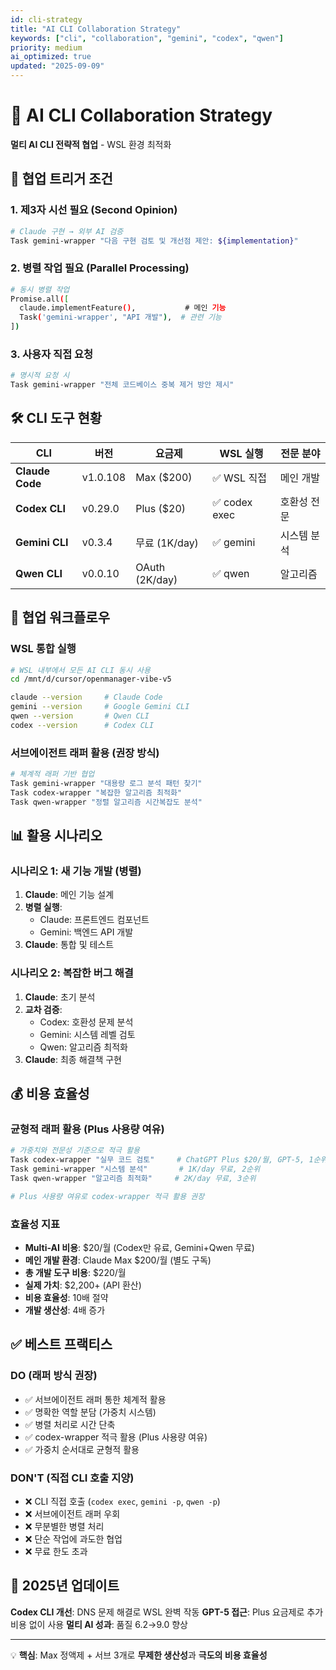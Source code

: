 ```yaml
---
id: cli-strategy
title: "AI CLI Collaboration Strategy"
keywords: ["cli", "collaboration", "gemini", "codex", "qwen"]
priority: medium
ai_optimized: true
updated: "2025-09-09"
---
```


# 🤝 AI CLI Collaboration Strategy

**멀티 AI CLI 전략적 협업** - WSL 환경 최적화

## 🎯 협업 트리거 조건

### 1. 제3자 시선 필요 (Second Opinion)
```bash
# Claude 구현 → 외부 AI 검증
Task gemini-wrapper "다음 구현 검토 및 개선점 제안: ${implementation}"
```

### 2. 병렬 작업 필요 (Parallel Processing)
```bash
# 동시 병렬 작업
Promise.all([
  claude.implementFeature(),           # 메인 기능
  Task('gemini-wrapper', "API 개발"),  # 관련 기능
])
```

### 3. 사용자 직접 요청
```bash
# 명시적 요청 시
Task gemini-wrapper "전체 코드베이스 중복 제거 방안 제시"
```

## 🛠️ CLI 도구 현황

| CLI | 버전 | 요금제 | WSL 실행 | 전문 분야 |
|-----|------|--------|----------|----------|
| **Claude Code** | v1.0.108 | Max ($200) | ✅ WSL 직접 | 메인 개발 |
| **Codex CLI** | v0.29.0 | Plus ($20) | ✅ codex exec | 호환성 전문 |
| **Gemini CLI** | v0.3.4 | 무료 (1K/day) | ✅ gemini | 시스템 분석 |
| **Qwen CLI** | v0.0.10 | OAuth (2K/day) | ✅ qwen | 알고리즘 |

## 🔄 협업 워크플로우

### WSL 통합 실행
```bash
# WSL 내부에서 모든 AI CLI 동시 사용
cd /mnt/d/cursor/openmanager-vibe-v5

claude --version     # Claude Code
gemini --version     # Google Gemini CLI  
qwen --version       # Qwen CLI
codex --version      # Codex CLI
```

### 서브에이전트 래퍼 활용 (권장 방식)
```bash
# 체계적 래퍼 기반 협업
Task gemini-wrapper "대용량 로그 분석 패턴 찾기"
Task codex-wrapper "복잡한 알고리즘 최적화"
Task qwen-wrapper "정렬 알고리즘 시간복잡도 분석"
```

## 📊 활용 시나리오

### 시나리오 1: 새 기능 개발 (병렬)
1. **Claude**: 메인 기능 설계
2. **병렬 실행**:
   - Claude: 프론트엔드 컴포넌트
   - Gemini: 백엔드 API 개발
3. **Claude**: 통합 및 테스트

### 시나리오 2: 복잡한 버그 해결
1. **Claude**: 초기 분석
2. **교차 검증**:
   - Codex: 호환성 문제 분석
   - Gemini: 시스템 레벨 검토
   - Qwen: 알고리즘 최적화
3. **Claude**: 최종 해결책 구현

## 💰 비용 효율성

### 균형적 래퍼 활용 (Plus 사용량 여유)
```bash
# 가중치와 전문성 기준으로 적극 활용
Task codex-wrapper "실무 코드 검토"     # ChatGPT Plus $20/월, GPT-5, 1순위
Task gemini-wrapper "시스템 분석"       # 1K/day 무료, 2순위  
Task qwen-wrapper "알고리즘 최적화"     # 2K/day 무료, 3순위

# Plus 사용량 여유로 codex-wrapper 적극 활용 권장
```

### 효율성 지표
- **Multi-AI 비용**: $20/월 (Codex만 유료, Gemini+Qwen 무료)
- **메인 개발 환경**: Claude Max $200/월 (별도 구독)
- **총 개발 도구 비용**: $220/월
- **실제 가치**: $2,200+ (API 환산)
- **비용 효율성**: 10배 절약
- **개발 생산성**: 4배 증가

## ✅ 베스트 프랙티스

### DO (래퍼 방식 권장)
- ✅ 서브에이전트 래퍼 통한 체계적 활용
- ✅ 명확한 역할 분담 (가중치 시스템)
- ✅ 병렬 처리로 시간 단축
- ✅ codex-wrapper 적극 활용 (Plus 사용량 여유)
- ✅ 가중치 순서대로 균형적 활용

### DON'T (직접 CLI 호출 지양)
- ❌ CLI 직접 호출 (`codex exec`, `gemini -p`, `qwen -p`)
- ❌ 서브에이전트 래퍼 우회
- ❌ 무분별한 병렬 처리
- ❌ 단순 작업에 과도한 협업
- ❌ 무료 한도 초과

## 🚀 2025년 업데이트

**Codex CLI 개선**: DNS 문제 해결로 WSL 완벽 작동
**GPT-5 접근**: Plus 요금제로 추가 비용 없이 사용
**멀티 AI 성과**: 품질 6.2→9.0 향상

---

💡 **핵심**: Max 정액제 + 서브 3개로 **무제한 생산성**과 **극도의 비용 효율성**